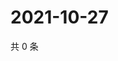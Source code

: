 # 2021-10-27

共 0 条

<!-- BEGIN -->
<!-- 最后更新时间 Wed Oct 27 2021 05:14:04 GMT+0800 (China Standard Time) -->

<!-- END -->
